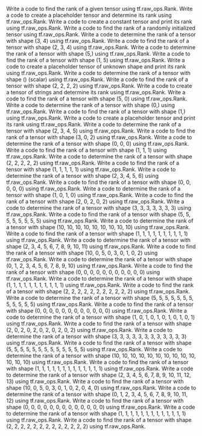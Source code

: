 Write a code to find the rank of a given tensor using tf.raw_ops.Rank.
Write a code to create a placeholder tensor and determine its rank using tf.raw_ops.Rank.
Write a code to create a constant tensor and print its rank using tf.raw_ops.Rank.
Write a code to find the rank of a randomly initialized tensor using tf.raw_ops.Rank.
Write a code to determine the rank of a tensor with shape (3, 4) using tf.raw_ops.Rank.
Write a code to find the rank of a tensor with shape (2, 3, 4) using tf.raw_ops.Rank.
Write a code to determine the rank of a tensor with shape (5,) using tf.raw_ops.Rank.
Write a code to find the rank of a tensor with shape (1, 5) using tf.raw_ops.Rank.
Write a code to create a placeholder tensor of unknown shape and print its rank using tf.raw_ops.Rank.
Write a code to determine the rank of a tensor with shape () (scalar) using tf.raw_ops.Rank.
Write a code to find the rank of a tensor with shape (2, 2, 2, 2) using tf.raw_ops.Rank.
Write a code to create a tensor of strings and determine its rank using tf.raw_ops.Rank.
Write a code to find the rank of a tensor with shape (5, 0) using tf.raw_ops.Rank.
Write a code to determine the rank of a tensor with shape (0,) using tf.raw_ops.Rank.
Write a code to find the rank of a tensor with shape (1,) using tf.raw_ops.Rank.
Write a code to create a placeholder tensor and print its rank using tf.raw_ops.Rank.
Write a code to determine the rank of a tensor with shape (2, 3, 4, 5) using tf.raw_ops.Rank.
Write a code to find the rank of a tensor with shape (3, 0, 2) using tf.raw_ops.Rank.
Write a code to determine the rank of a tensor with shape (0, 0, 0) using tf.raw_ops.Rank.
Write a code to find the rank of a tensor with shape (1, 1, 1) using tf.raw_ops.Rank.
Write a code to determine the rank of a tensor with shape (2, 2, 2, 2, 2) using tf.raw_ops.Rank.
Write a code to find the rank of a tensor with shape (1, 1, 1, 1, 1) using tf.raw_ops.Rank.
Write a code to determine the rank of a tensor with shape (2, 3, 4, 5, 6) using tf.raw_ops.Rank.
Write a code to find the rank of a tensor with shape (0, 0, 0, 0, 0) using tf.raw_ops.Rank.
Write a code to determine the rank of a tensor with shape (1, 0, 1, 0) using tf.raw_ops.Rank.
Write a code to find the rank of a tensor with shape (2, 0, 2, 0, 2) using tf.raw_ops.Rank.
Write a code to determine the rank of a tensor with shape (3, 3, 3, 3, 3, 3, 3) using tf.raw_ops.Rank.
Write a code to find the rank of a tensor with shape (5, 5, 5, 5, 5, 5, 5, 5) using tf.raw_ops.Rank.
Write a code to determine the rank of a tensor with shape (10, 10, 10, 10, 10, 10, 10, 10, 10) using tf.raw_ops.Rank.
Write a code to find the rank of a tensor with shape (1, 1, 1, 1, 1, 1, 1, 1, 1, 1) using tf.raw_ops.Rank.
Write a code to determine the rank of a tensor with shape (2, 3, 4, 5, 6, 7, 8, 9, 10, 11) using tf.raw_ops.Rank.
Write a code to find the rank of a tensor with shape (10, 0, 5, 0, 3, 0, 1, 0, 2) using tf.raw_ops.Rank.
Write a code to determine the rank of a tensor with shape (0, 1, 2, 3, 4, 5, 6, 7, 8, 9, 10) using tf.raw_ops.Rank.
Write a code to find the rank of a tensor with shape (0, 0, 0, 0, 0, 0, 0, 0, 0, 0, 0) using tf.raw_ops.Rank.
Write a code to determine the rank of a tensor with shape (1, 1, 1, 1, 1, 1, 1, 1, 1, 1, 1) using tf.raw_ops.Rank.
Write a code to find the rank of a tensor with shape (2, 2, 2, 2, 2, 2, 2, 2, 2, 2, 2) using tf.raw_ops.Rank.
Write a code to determine the rank of a tensor with shape (5, 5, 5, 5, 5, 5, 5, 5, 5, 5, 5, 5) using tf.raw_ops.Rank.
Write a code to find the rank of a tensor with shape (0, 0, 0, 0, 0, 0, 0, 0, 0, 0, 0, 0) using tf.raw_ops.Rank.
Write a code to determine the rank of a tensor with shape (1, 0, 1, 0, 1, 0, 1, 0, 1, 0, 1) using tf.raw_ops.Rank.
Write a code to find the rank of a tensor with shape (2, 0, 2, 0, 2, 0, 2, 0, 2, 0, 2) using tf.raw_ops.Rank.
Write a code to determine the rank of a tensor with shape (3, 3, 3, 3, 3, 3, 3, 3, 3, 3, 3, 3) using tf.raw_ops.Rank.
Write a code to find the rank of a tensor with shape (5, 5, 5, 5, 5, 5, 5, 5, 5, 5, 5, 5, 5) using tf.raw_ops.Rank.
Write a code to determine the rank of a tensor with shape (10, 10, 10, 10, 10, 10, 10, 10, 10, 10, 10, 10, 10) using tf.raw_ops.Rank.
Write a code to find the rank of a tensor with shape (1, 1, 1, 1, 1, 1, 1, 1, 1, 1, 1, 1, 1) using tf.raw_ops.Rank.
Write a code to determine the rank of a tensor with shape (2, 3, 4, 5, 6, 7, 8, 9, 10, 11, 12, 13) using tf.raw_ops.Rank.
Write a code to find the rank of a tensor with shape (10, 0, 5, 0, 3, 0, 1, 0, 2, 0, 4, 0) using tf.raw_ops.Rank.
Write a code to determine the rank of a tensor with shape (0, 1, 2, 3, 4, 5, 6, 7, 8, 9, 10, 11, 12) using tf.raw_ops.Rank.
Write a code to find the rank of a tensor with shape (0, 0, 0, 0, 0, 0, 0, 0, 0, 0, 0, 0, 0) using tf.raw_ops.Rank.
Write a code to determine the rank of a tensor with shape (1, 1, 1, 1, 1, 1, 1, 1, 1, 1, 1, 1, 1) using tf.raw_ops.Rank.
Write a code to find the rank of a tensor with shape (2, 2, 2, 2, 2, 2, 2, 2, 2, 2, 2, 2, 2) using tf.raw_ops.Rank.
